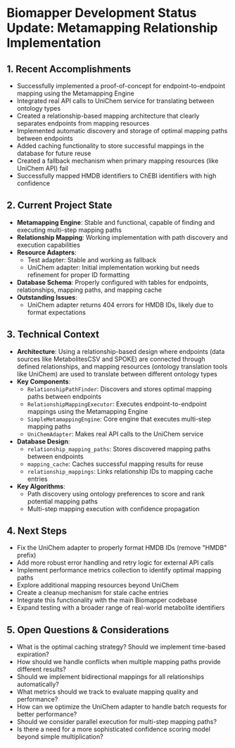 # Biomapper Development Status Update: Metamapping Relationship Implementation

## 1. Recent Accomplishments

- Successfully implemented a proof-of-concept for endpoint-to-endpoint mapping using the Metamapping Engine
- Integrated real API calls to UniChem service for translating between ontology types
- Created a relationship-based mapping architecture that clearly separates endpoints from mapping resources
- Implemented automatic discovery and storage of optimal mapping paths between endpoints
- Added caching functionality to store successful mappings in the database for future reuse
- Created a fallback mechanism when primary mapping resources (like UniChem API) fail
- Successfully mapped HMDB identifiers to ChEBI identifiers with high confidence

## 2. Current Project State

- **Metamapping Engine**: Stable and functional, capable of finding and executing multi-step mapping paths
- **Relationship Mapping**: Working implementation with path discovery and execution capabilities
- **Resource Adapters**: 
  - Test adapter: Stable and working as fallback
  - UniChem adapter: Initial implementation working but needs refinement for proper ID formatting
- **Database Schema**: Properly configured with tables for endpoints, relationships, mapping paths, and mapping cache
- **Outstanding Issues**:
  - UniChem adapter returns 404 errors for HMDB IDs, likely due to format expectations

## 3. Technical Context

- **Architecture**: Using a relationship-based design where endpoints (data sources like MetabolitesCSV and SPOKE) are connected through defined relationships, and mapping resources (ontology translation tools like UniChem) are used to translate between different ontology types
- **Key Components**:
  - `RelationshipPathFinder`: Discovers and stores optimal mapping paths between endpoints
  - `RelationshipMappingExecutor`: Executes endpoint-to-endpoint mappings using the Metamapping Engine
  - `SimpleMetamappingEngine`: Core engine that executes multi-step mapping paths
  - `UniChemAdapter`: Makes real API calls to the UniChem service
- **Database Design**:
  - `relationship_mapping_paths`: Stores discovered mapping paths between endpoints
  - `mapping_cache`: Caches successful mapping results for reuse
  - `relationship_mappings`: Links relationship IDs to mapping cache entries
- **Key Algorithms**: 
  - Path discovery using ontology preferences to score and rank potential mapping paths
  - Multi-step mapping execution with confidence propagation

## 4. Next Steps

- Fix the UniChem adapter to properly format HMDB IDs (remove "HMDB" prefix)
- Add more robust error handling and retry logic for external API calls
- Implement performance metrics collection to identify optimal mapping paths
- Explore additional mapping resources beyond UniChem
- Create a cleanup mechanism for stale cache entries
- Integrate this functionality with the main Biomapper codebase
- Expand testing with a broader range of real-world metabolite identifiers

## 5. Open Questions & Considerations

- What is the optimal caching strategy? Should we implement time-based expiration?
- How should we handle conflicts when multiple mapping paths provide different results?
- Should we implement bidirectional mappings for all relationships automatically?
- What metrics should we track to evaluate mapping quality and performance?
- How can we optimize the UniChem adapter to handle batch requests for better performance?
- Should we consider parallel execution for multi-step mapping paths?
- Is there a need for a more sophisticated confidence scoring model beyond simple multiplication?
